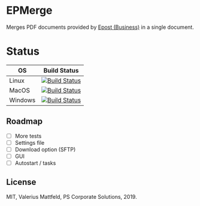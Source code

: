 # EPMerge
Merges PDF documents provided by [Epost (Business)](https://www.deutschepost.de/de/e/epost/geschaeftskunden/digitale-kopie.html) in a single document.

# Status
|OS|Build Status|
|--|------------|
|Linux|[![Build Status](https://dev.azure.com/valeriusmattfeld/EPMerge/_apis/build/status/valerius21.epost-pdf-merge?branchName=master&jobName=Linux)](https://dev.azure.com/valeriusmattfeld/EPMerge/_build/latest?definitionId=3&branchName=master)|
|MacOS|[![Build Status](https://dev.azure.com/valeriusmattfeld/EPMerge/_apis/build/status/valerius21.epost-pdf-merge?branchName=master&jobName=macOS)](https://dev.azure.com/valeriusmattfeld/EPMerge/_build/latest?definitionId=3&branchName=master)|
|Windows|[![Build Status](https://dev.azure.com/valeriusmattfeld/EPMerge/_apis/build/status/valerius21.epost-pdf-merge?branchName=master&jobName=Windows)](https://dev.azure.com/valeriusmattfeld/EPMerge/_build/latest?definitionId=3&branchName=master)|

## Roadmap
- [ ] More tests
- [ ] Settings file
- [ ] Download option (SFTP)
- [ ] GUI
- [ ] Autostart / tasks

## License

MIT, Valerius Mattfeld, PS Corporate Solutions, 2019.
